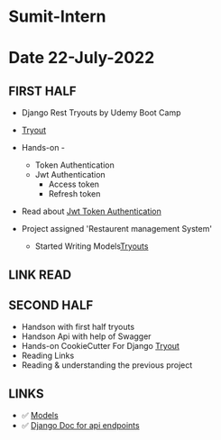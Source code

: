 # Sumit-Intern

# Date 22-July-2022

## FIRST HALF

- Django Rest Tryouts by Udemy Boot Camp
- [Tryout](https://github.com/sp18-interns/Sumit-Intern/tree/main/Django_project/tryout_movie_db)
- Hands-on -
	-  Token Authentication
	- Jwt Authentication
		- Access token
		- Refresh token
	
- Read about [Jwt Token Authentication](jwt.io) 
- Project assigned 'Restaurent management System'
 	- Started Writing Models[Tryouts](https://github.com/sp18-interns/Sumit-Intern/tree/main/restaurant)

## LINK READ

## SECOND HALF
- Handson with first half tryouts
- Handson Api with help of Swagger
- Hands-on CookieCutter For Django [Tryout](https://github.com/sp18-interns/Sumit-Intern/tree/main/cookiecutter-django)
- Reading Links
- Reading & understanding the previous project


## LINKS 
- ✅ [Models](https://docs.djangoproject.com/en/4.0/intro/overview/#design-your-model)
- ✅ [Django Doc for api endpoints](https://www.django-rest-framework.org/tutorial/2-requests-and-responses/)
